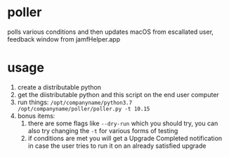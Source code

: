 # poller
polls various conditions and then updates macOS from escallated user, feedback window from jamfHelper.app

# usage
1. create a distributable python
2. get the diistributable python and this script on the end user computer
3. run things: `/opt/companyname/python3.7 /opt/companyname/poller/poller.py -t 10.15`
4. bonus items: 
    1. there are some flags like `--dry-run` which you should try, you can also try changing the `-t` for various forms of testing
    2. if conditions are met you will get a Upgrade Completed notification in case the user tries to run it on an already satisfied upgrade
    